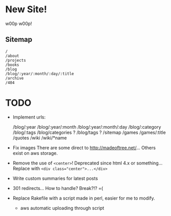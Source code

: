 New Site!
=========

w00p w00p!

Sitemap
-------

    /
    /about
    /projects
    /books
    /blog
    /blog/:year/:month/:day/:title
    /archive
    /404

TODO
====

* Implement urls:

    /blog/:year
    /blog/:year/:month
    /blog/:year/:month/:day
    /blog/:category
    /blog/:tags
    /blog/categories ?
    /blog/tags ?
    /sitemap
    /games
    /games/:title
    /quotes
    /wiki
    /wiki/*name

* Fix images
    There are some direct to http://madeoftree.net/...
    Others exist on aws storage.

* Remove the use of `<center>`! Deprecated since html 4.x or something...
    Replace with `<div class="center">...</div>`

* Write custom summaries for latest posts

* 301 redirects... How to handle?
    Break?!? =(


* Replace Rakefile with a script made in perl, easier for me to modify.
    * aws automatic uploading through script

